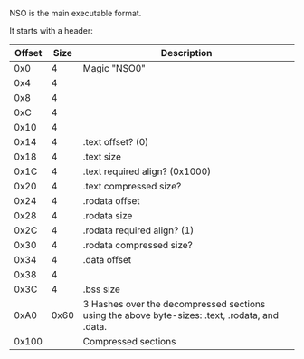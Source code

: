 NSO is the main executable format.

It starts with a
header:

| Offset | Size | Description                                                                                    |
| ------ | ---- | ---------------------------------------------------------------------------------------------- |
| 0x0    | 4    | Magic "NSO0"                                                                                   |
| 0x4    | 4    |                                                                                                |
| 0x8    | 4    |                                                                                                |
| 0xC    | 4    |                                                                                                |
| 0x10   | 4    |                                                                                                |
| 0x14   | 4    | .text offset? (0)                                                                              |
| 0x18   | 4    | .text size                                                                                     |
| 0x1C   | 4    | .text required align? (0x1000)                                                                 |
| 0x20   | 4    | .text compressed size?                                                                         |
| 0x24   | 4    | .rodata offset                                                                                 |
| 0x28   | 4    | .rodata size                                                                                   |
| 0x2C   | 4    | .rodata required align? (1)                                                                    |
| 0x30   | 4    | .rodata compressed size?                                                                       |
| 0x34   | 4    | .data offset                                                                                   |
| 0x38   | 4    |                                                                                                |
| 0x3C   | 4    | .bss size                                                                                      |
| 0xA0   | 0x60 | 3 Hashes over the decompressed sections using the above byte-sizes: .text, .rodata, and .data. |
| 0x100  |      | Compressed sections                                                                            |
